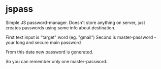 jspass
======

Simple JS password-manager. 
Doesn't store anything on server, just creates passwords using some info about destination. 

First text input is "target" word (eg. "gmail") 
Second is master-password - your long and secure main password

From this data new password is generated.

So you can remember only one master-password.
